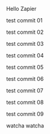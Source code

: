 Hello Zapier

test commit 01

test commit 02

test commit 03

test commit 04

test commit 05

test commit 06

test commit 07

test commit 08

test commit 09


watcha watcha
